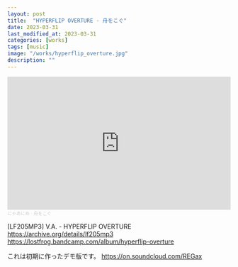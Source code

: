 ```yaml
---
layout: post
title:  "HYPERFLIP OVERTURE - 舟をこぐ"
date: 2023-03-31
last_modified_at: 2023-03-31
categories: [works]
tags: [music]
image: "/works/hyperflip_overture.jpg"
description: ""
---
```


<iframe width="100%" height="300" scrolling="no" frameborder="no" allow="autoplay" src="https://w.soundcloud.com/player/?url=https%3A//api.soundcloud.com/tracks/1481895742&color=%23ff5500&auto_play=false&hide_related=false&show_comments=true&show_user=true&show_reposts=false&show_teaser=true&visual=true"></iframe><div style="font-size: 10px; color: #cccccc;line-break: anywhere;word-break: normal;overflow: hidden;white-space: nowrap;text-overflow: ellipsis; font-family: Interstate,Lucida Grande,Lucida Sans Unicode,Lucida Sans,Garuda,Verdana,Tahoma,sans-serif;font-weight: 100;"><a href="https://soundcloud.com/nyaanime" title="にゃあにめ" target="_blank" style="color: #cccccc; text-decoration: none;">にゃあにめ</a> · <a href="https://soundcloud.com/nyaanime/hunewokogu" title="舟をこぐ" target="_blank" style="color: #cccccc; text-decoration: none;">舟をこぐ</a></div>

[LF205MP3] V.A. - HYPERFLIP OVERTURE
<https://archive.org/details/lf205mp3>
<https://lostfrog.bandcamp.com/album/hyperflip-overture>

これは初期に作ったデモ版です。
<https://on.soundcloud.com/REGax>
